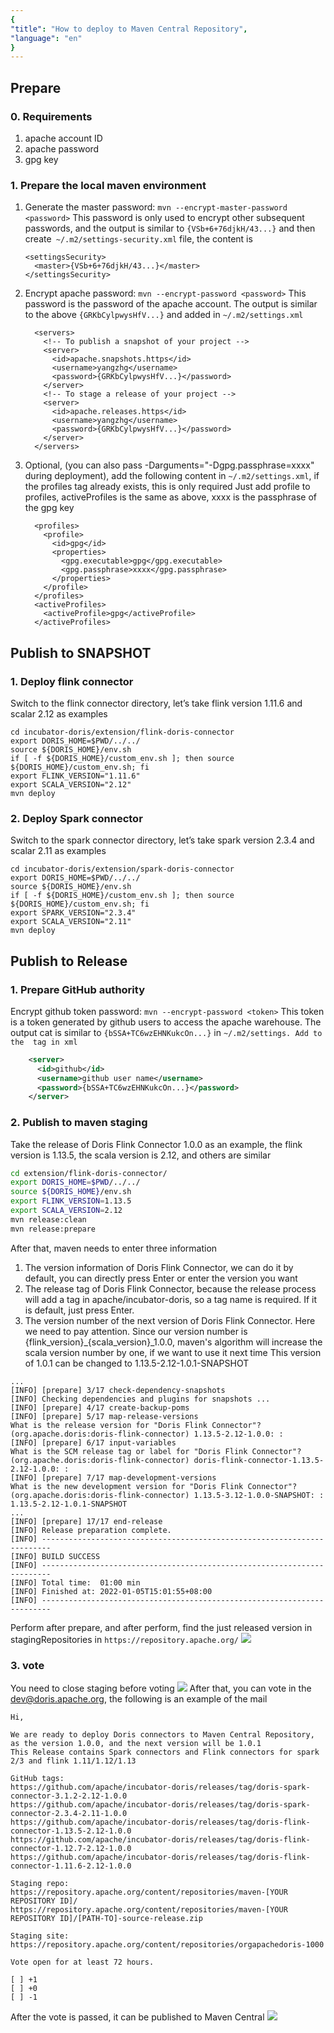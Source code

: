 ```yaml
---
{
"title": "How to deploy to Maven Central Repository",
"language": "en"
}
---
```


<!-- 
Licensed to the Apache Software Foundation (ASF) under one
or more contributor license agreements.  See the NOTICE file
distributed with this work for additional information
regarding copyright ownership.  The ASF licenses this file
to you under the Apache License, Version 2.0 (the
"License"); you may not use this file except in compliance
with the License.  You may obtain a copy of the License at

  http://www.apache.org/licenses/LICENSE-2.0

Unless required by applicable law or agreed to in writing,
software distributed under the License is distributed on an
"AS IS" BASIS, WITHOUT WARRANTIES OR CONDITIONS OF ANY
KIND, either express or implied.  See the License for the
specific language governing permissions and limitations
under the License.
-->

## Prepare

### 0. Requirements

1. apache account ID
2. apache password
3. gpg key

### 1. Prepare the local maven environment

1. Generate the master password: `mvn --encrypt-master-password <password>` This password is only used to encrypt other subsequent passwords, and the output is similar to `{VSb+6+76djkH/43...}` and then create` ~/.m2/settings-security.xml` file, the content is

   ```
   <settingsSecurity>
     <master>{VSb+6+76djkH/43...}</master>
   </settingsSecurity>
   ```

2. Encrypt apache password: `mvn --encrypt-password <password>` This password is the password of the apache account. The output is similar to the above `{GRKbCylpwysHfV...}` and added in `~/.m2/settings.xml`
   ```
     <servers>
       <!-- To publish a snapshot of your project -->
       <server>
         <id>apache.snapshots.https</id>
         <username>yangzhg</username>
         <password>{GRKbCylpwysHfV...}</password>
       </server>
       <!-- To stage a release of your project -->
       <server>
         <id>apache.releases.https</id>
         <username>yangzhg</username>
         <password>{GRKbCylpwysHfV...}</password>
       </server>
     </servers>
   ```

3. Optional, (you can also pass -Darguments="-Dgpg.passphrase=xxxx" during deployment), add the following content in `~/.m2/settings.xml`, if the profiles tag already exists, this is only required Just add profile to profiles, activeProfiles is the same as above, xxxx is the passphrase of the gpg key
   ```
     <profiles>
       <profile>
         <id>gpg</id>
         <properties>
           <gpg.executable>gpg</gpg.executable>
           <gpg.passphrase>xxxx</gpg.passphrase>
         </properties>
       </profile>
     </profiles>
     <activeProfiles>
       <activeProfile>gpg</activeProfile>
     </activeProfiles>
   ```
## Publish to SNAPSHOT
### 1. Deploy flink connector

Switch to the flink connector directory, let’s take flink version 1.11.6 and scalar 2.12 as examples

   ```
   cd incubator-doris/extension/flink-doris-connector
   export DORIS_HOME=$PWD/../../
   source ${DORIS_HOME}/env.sh
   if [ -f ${DORIS_HOME}/custom_env.sh ]; then source ${DORIS_HOME}/custom_env.sh; fi
   export FLINK_VERSION="1.11.6"
   export SCALA_VERSION="2.12"
   mvn deploy
   ```



### 2. Deploy Spark connector

Switch to the spark connector directory, let’s take spark version 2.3.4 and scalar 2.11 as examples

   ```
   cd incubator-doris/extension/spark-doris-connector
   export DORIS_HOME=$PWD/../../
   source ${DORIS_HOME}/env.sh
   if [ -f ${DORIS_HOME}/custom_env.sh ]; then source ${DORIS_HOME}/custom_env.sh; fi
   export SPARK_VERSION="2.3.4"
   export SCALA_VERSION="2.11"
   mvn deploy
   ```
## Publish to Release

### 1. Prepare GitHub authority
Encrypt github token password: `mvn --encrypt-password <token>` This token is a token generated by github users to access the apache warehouse. The output cat is similar to `{bSSA+TC6wzEHNKukcOn...}` in `~/.m2/settings. Add to the `<servers>` tag in xml`
```xml
    <server>
      <id>github</id>
      <username>github user name</username>
      <password>{bSSA+TC6wzEHNKukcOn...}</password>
    </server>
```

### 2. Publish to  maven staging
Take the release of Doris Flink Connector 1.0.0 as an example, the flink version is 1.13.5, the scala version is 2.12, and others are similar
```bash
cd extension/flink-doris-connector/
export DORIS_HOME=$PWD/../../
source ${DORIS_HOME}/env.sh
export FLINK_VERSION=1.13.5
export SCALA_VERSION=2.12
mvn release:clean
mvn release:prepare
```
After that, maven needs to enter three information
1. The version information of Doris Flink Connector, we can do it by default, you can directly press Enter or enter the version you want
2. The release tag of Doris Flink Connector, because the release process will add a tag in apache/incubator-doris, so a tag name is required. If it is default, just press Enter.
3. The version number of the next version of Doris Flink Connector. Here we need to pay attention. Since our version number is {flink_version}_{scala_version}_1.0.0, maven's algorithm will increase the scala version number by one, if we want to use it next time This version of 1.0.1 can be changed to 1.13.5-2.12-1.0.1-SNAPSHOT
```
...
[INFO] [prepare] 3/17 check-dependency-snapshots
[INFO] Checking dependencies and plugins for snapshots ...
[INFO] [prepare] 4/17 create-backup-poms
[INFO] [prepare] 5/17 map-release-versions
What is the release version for "Doris Flink Connector"? (org.apache.doris:doris-flink-connector) 1.13.5-2.12-1.0.0: :
[INFO] [prepare] 6/17 input-variables
What is the SCM release tag or label for "Doris Flink Connector"? (org.apache.doris:doris-flink-connector) doris-flink-connector-1.13.5-2.12-1.0.0: :
[INFO] [prepare] 7/17 map-development-versions
What is the new development version for "Doris Flink Connector"? (org.apache.doris:doris-flink-connector) 1.13.5-3.12-1.0.0-SNAPSHOT: : 1.13.5-2.12-1.0.1-SNAPSHOT
...
[INFO] [prepare] 17/17 end-release
[INFO] Release preparation complete.
[INFO] ------------------------------------------------------------------------
[INFO] BUILD SUCCESS
[INFO] ------------------------------------------------------------------------
[INFO] Total time:  01:00 min
[INFO] Finished at: 2022-01-05T15:01:55+08:00
[INFO] ------------------------------------------------------------------------
```
Perform after prepare, and after perform, find the just released version in stagingRepositories in `https://repository.apache.org/`
![](/images/staging_repo.png)

### 3. vote
You need to close staging before voting
![](/images/close_staging.png)
After that, you can vote in the dev@doris.apache.org, the following is an example of the mail
```
Hi,

We are ready to deploy Doris connectors to Maven Central Repository, as the version 1.0.0, and the next version will be 1.0.1
This Release contains Spark connectors and Flink connectors for spark 2/3 and flink 1.11/1.12/1.13

GitHub tags:
https://github.com/apache/incubator-doris/releases/tag/doris-spark-connector-3.1.2-2.12-1.0.0
https://github.com/apache/incubator-doris/releases/tag/doris-spark-connector-2.3.4-2.11-1.0.0
https://github.com/apache/incubator-doris/releases/tag/doris-flink-connector-1.13.5-2.12-1.0.0
https://github.com/apache/incubator-doris/releases/tag/doris-flink-connector-1.12.7-2.12-1.0.0
https://github.com/apache/incubator-doris/releases/tag/doris-flink-connector-1.11.6-2.12-1.0.0

Staging repo:
https://repository.apache.org/content/repositories/maven-[YOUR REPOSITORY ID]/
https://repository.apache.org/content/repositories/maven-[YOUR REPOSITORY ID]/[PATH-TO]-source-release.zip

Staging site:
https://repository.apache.org/content/repositories/orgapachedoris-1000

Vote open for at least 72 hours.

[ ] +1
[ ] +0
[ ] -1
```

After the vote is passed, it can be published to Maven Central
![](/images/release-stage.png)